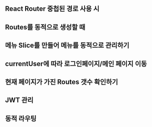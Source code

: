 
## React Router 중첩된 경로 사용 시

## Routes를 동적으로 생성할 때

## 메뉴 Slice를 만들어 메뉴를 동적으로 관리하기

## currentUser에 따라 로그인페이지/메인 페이지 이동

## 현재 페이지가 가진 Routes 갯수 확인하기

## JWT 관리

## 동적 라우팅